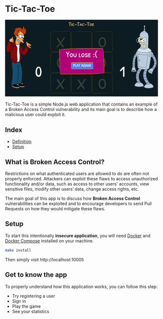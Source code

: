 # Tic-Tac-Toe

<p align="center"><img  src="images/a5-banner.png"/></p>

Tic-Tac-Toe is a simple Node.js web application that contains an example of a Broken Access Control vulnerability and
its main goal is to describe how a malicious user could exploit it.

## Index

- [Definition](#what-is-broken-access-control)
- [Setup](#setup)

## What is Broken Access Control?

Restrictions on what authenticated users are allowed to do are often not properly enforced. Attackers can exploit these
flaws to access unauthorized functionality and/or data, such as access to other users' accounts, view sensitive files,
modify other users’ data, change access rights, etc.

The main goal of this app is to discuss how **Broken Access Control** vulnerabilities can be exploited and to encourage
developers to send Pull Requests on how they would mitigate these flaws.

## Setup

To start this intentionally **insecure application**, you will need [Docker](https://docs.docker.com/get-docker/)
and [Docker Compose](https://docs.docker.com/compose/install/) installed on your machine.

```sh
make install
```

Then simply visit http://localhost:10005

## Get to know the app

To properly understand how this application works, you can follow this step:

- Try registering a user
- Sign in
- Play the game
- See your statistics
